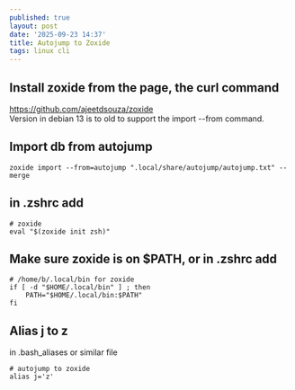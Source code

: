 ```yaml
---
published: true
layout: post
date: '2025-09-23 14:37'
title: Autojump to Zoxide
tags: linux cli 
---
```

## Install zoxide from the page, the curl command
 
<https://github.com/ajeetdsouza/zoxide>  
Version in debian 13 is to old to support the import --from command.

## Import db from autojump

    zoxide import --from=autojump ".local/share/autojump/autojump.txt" --merge

## in .zshrc add

    # zoxide
    eval "$(zoxide init zsh)"

## Make sure zoxide is on $PATH, or in .zshrc add

    # /home/b/.local/bin for zoxide
    if [ -d "$HOME/.local/bin" ] ; then
        PATH="$HOME/.local/bin:$PATH"
    fi

## Alias j to z

in .bash_aliases or similar file

    # autojump to zoxide
    alias j='z'
